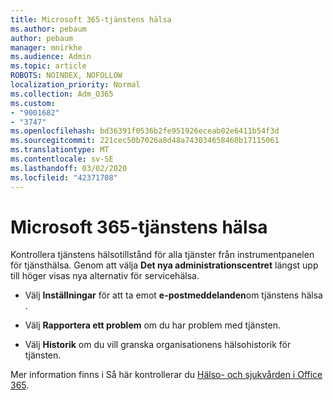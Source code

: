 ```yaml
---
title: Microsoft 365-tjänstens hälsa
ms.author: pebaum
author: pebaum
manager: mnirkhe
ms.audience: Admin
ms.topic: article
ROBOTS: NOINDEX, NOFOLLOW
localization_priority: Normal
ms.collection: Adm_O365
ms.custom:
- "9001682"
- "3747"
ms.openlocfilehash: bd36391f0536b2fe951926eceab02e6411b54f3d
ms.sourcegitcommit: 221cec50b7026a8d48a743034658460b17115061
ms.translationtype: MT
ms.contentlocale: sv-SE
ms.lasthandoff: 03/02/2020
ms.locfileid: "42371708"
---
```

# <a name="microsoft-365-service-health"></a>Microsoft 365-tjänstens hälsa


Kontrollera tjänstens hälsotillstånd för alla tjänster från instrumentpanelen för tjänsthälsa. Genom att välja **Det nya administrationscentret** längst upp till höger visas nya alternativ för servicehälsa.

- Välj **Inställningar** för att ta emot **e-postmeddelanden**om tjänstens hälsa .

- Välj **Rapportera ett problem** om du har problem med tjänsten.

- Välj **Historik** om du vill granska organisationens hälsohistorik för tjänsten. 

Mer information finns i Så här kontrollerar du [Hälso- och sjukvården i Office 365](https://docs.microsoft.com/en-us/office365/enterprise/view-service-health). 